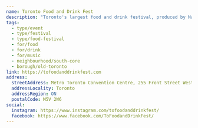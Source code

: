 ```yaml
---
name: Toronto Food and Drink Fest
description: "Toronto's largest food and drink festival, produced by National Event Management. A 3-day celebration featuring the city's best chefs, mixologists, restaurants, wineries, and culinary brands. Includes chef demonstrations, mixology classes, wine tastings, food trucks, live music, and shopping from over 200 food and beverage producers."
tags:
  - type/event
  - type/festival
  - type/food-festival
  - for/food
  - for/drink
  - for/music
  - neighbourhood/south-core
  - borough/old-toronto
link: https://tofoodanddrinkfest.com
address:
  streetAddress: Metro Toronto Convention Centre, 255 Front Street West
  addressLocality: Toronto
  addressRegion: ON
  postalCode: M5V 2W6
social:
  instagram: https://www.instagram.com/tofoodanddrinkfest/
  facebook: https://www.facebook.com/ToFoodandDrinkFest/
---
```

